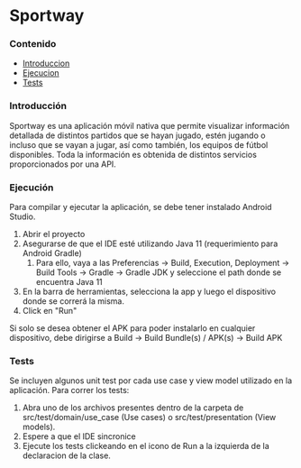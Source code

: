 # Sportway

### Contenido
* [Introduccion](#introduccion)
* [Ejecucion](#ejecucion)
* [Tests](#tests)


### Introducción
Sportway es una aplicación móvil nativa que permite visualizar información detallada de distintos partidos que se hayan jugado, estén 
jugando o incluso que se vayan a jugar, así como también, los equipos de fútbol disponibles.
Toda la información es obtenida de distintos servicios proporcionados por una API. 

### Ejecución
Para compilar y ejecutar la aplicación, se debe tener instalado Android Studio.

1.  Abrir el proyecto
2.  Asegurarse de que el IDE esté utilizando Java 11 (requerimiento para Android Gradle)
    1.  Para ello, vaya a las Preferencias -> Build, Execution, Deployment -> Build Tools -> Gradle -> Gradle JDK y seleccione el 
    path donde se encuentra Java 11
3.  En la barra de herramientas, selecciona la app y luego el dispositivo donde se correrá la misma.
4.  Click en "Run"

Si solo se desea obtener el APK para poder instalarlo en cualquier dispositivo, debe dirigirse a Build -> Build Bundle(s) / APK(s) 
-> Build APK

### Tests

Se incluyen algunos unit test por cada use case y view model utilizado en la aplicación. Para correr los tests:

1.  Abra uno de los archivos presentes dentro de la carpeta de src/test/domain/use_case (Use cases) o src/test/presentation (View models).
2.  Espere a que el IDE sincronice
3.  Ejecute los tests clickeando en el icono de Run a la izquierda de la declaracion de la clase.